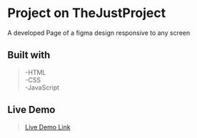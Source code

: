 # Project on TheJustProject
A developed Page of a figma design responsive to any screen
<br />

## Built with
>-HTML
><br />
>-CSS
><br />
>-JavaScript

## Live Demo
>[Live Demo Link](https://kaludavid.github.io/mobile/)
